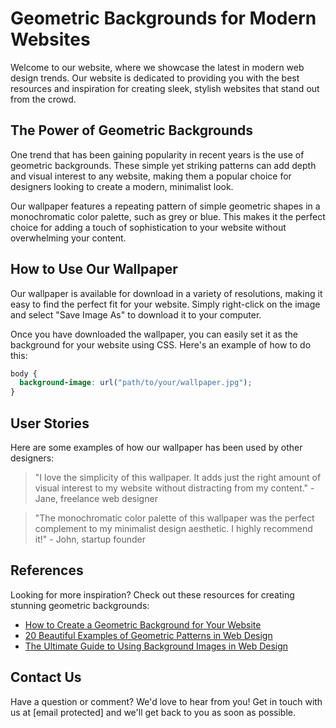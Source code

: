 <!--font:Playfair Display-->

# Geometric Backgrounds for Modern Websites

Welcome to our website, where we showcase the latest in modern web design trends. Our website is dedicated to providing you with the best resources and inspiration for creating sleek, stylish websites that stand out from the crowd.

## The Power of Geometric Backgrounds

One trend that has been gaining popularity in recent years is the use of geometric backgrounds. These simple yet striking patterns can add depth and visual interest to any website, making them a popular choice for designers looking to create a modern, minimalist look.

Our wallpaper features a repeating pattern of simple geometric shapes in a monochromatic color palette, such as grey or blue. This makes it the perfect choice for adding a touch of sophistication to your website without overwhelming your content.

## How to Use Our Wallpaper

Our wallpaper is available for download in a variety of resolutions, making it easy to find the perfect fit for your website. Simply right-click on the image and select "Save Image As" to download it to your computer.

Once you have downloaded the wallpaper, you can easily set it as the background for your website using CSS. Here's an example of how to do this:

```css
body {
  background-image: url("path/to/your/wallpaper.jpg");
}
```

## User Stories

Here are some examples of how our wallpaper has been used by other designers:

> "I love the simplicity of this wallpaper. It adds just the right amount of visual interest to my website without distracting from my content." - Jane, freelance web designer

> "The monochromatic color palette of this wallpaper was the perfect complement to my minimalist design aesthetic. I highly recommend it!" - John, startup founder

## References

Looking for more inspiration? Check out these resources for creating stunning geometric backgrounds:

- [How to Create a Geometric Background for Your Website](#)
- [20 Beautiful Examples of Geometric Patterns in Web Design](#)
- [The Ultimate Guide to Using Background Images in Web Design](#)

## Contact Us

Have a question or comment? We'd love to hear from you! Get in touch with us at [email protected] and we'll get back to you as soon as possible.

<!--

Write me content for website with wallpaper which alt text is:

"A wallpaper with a repeating pattern of simple geometric shapes, in a monochromatic color palette such as grey or blue."

The name/title of the page should not be 1:1 copy of the alt text but rather a real content of the website which is using this wallpaper.

- Use markdown format 
- Start with heading
- Heading should be short and concise
- The content should look like a real website 
- The website should not be about the wallpaper, wallpaper is just a related background
- Heading should be contain work "wallpaper" or "background"
- Include real sections like references, contact, user stories, etc. use things relevant to the page purpose.
- Feel free to use structure like headings, bullets, numbering, blockquotes, paragraphs, horizontal lines, etc.
- You can use formatting like bold or _italic_
- You can include UTF-8 emojis
- Links should be only #hash anchors (and you can refer to the document itself)
- Do not include images


---


# Geometric Backgrounds for Modern Websites

Welcome to our website, where we showcase the latest in modern web design trends. Our website is dedicated to providing you with the best resources and inspiration for creating sleek, stylish websites that stand out from the crowd.

## The Power of Geometric Backgrounds

One trend that has been gaining popularity in recent years is the use of geometric backgrounds. These simple yet striking patterns can add depth and visual interest to any website, making them a popular choice for designers looking to create a modern, minimalist look.

Our wallpaper features a repeating pattern of simple geometric shapes in a monochromatic color palette, such as grey or blue. This makes it the perfect choice for adding a touch of sophistication to your website without overwhelming your content.

## How to Use Our Wallpaper

Our wallpaper is available for download in a variety of resolutions, making it easy to find the perfect fit for your website. Simply right-click on the image and select "Save Image As" to download it to your computer.

Once you have downloaded the wallpaper, you can easily set it as the background for your website using CSS. Here's an example of how to do this:

```css
body {
  background-image: url("path/to/your/wallpaper.jpg");
}
```

## User Stories

Here are some examples of how our wallpaper has been used by other designers:

> "I love the simplicity of this wallpaper. It adds just the right amount of visual interest to my website without distracting from my content." - Jane, freelance web designer

> "The monochromatic color palette of this wallpaper was the perfect complement to my minimalist design aesthetic. I highly recommend it!" - John, startup founder

## References

Looking for more inspiration? Check out these resources for creating stunning geometric backgrounds:

- [How to Create a Geometric Background for Your Website](#)
- [20 Beautiful Examples of Geometric Patterns in Web Design](#)
- [The Ultimate Guide to Using Background Images in Web Design](#)

## Contact Us

Have a question or comment? We'd love to hear from you! Get in touch with us at [email protected] and we'll get back to you as soon as possible.

-->
